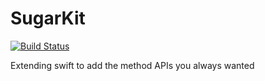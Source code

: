 # SugarKit
[![Build Status](https://travis-ci.org/CodeReaper/SugarKit.svg)](https://travis-ci.org/CodeReaper/SugarKit)

Extending swift to add the method APIs you always wanted
